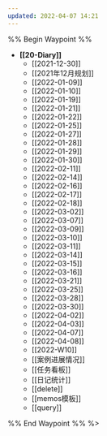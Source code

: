 ```yaml
---
updated: 2022-04-07 14:21
---
```

%% Begin Waypoint %%
- **[[20-Diary]]**
	- [[2021-12-30]]
	- [[2021年12月规划]]
	- [[2022-01-09]]
	- [[2022-01-10]]
	- [[2022-01-19]]
	- [[2022-01-21]]
	- [[2022-01-22]]
	- [[2022-01-25]]
	- [[2022-01-27]]
	- [[2022-01-28]]
	- [[2022-01-29]]
	- [[2022-01-30]]
	- [[2022-02-11]]
	- [[2022-02-14]]
	- [[2022-02-16]]
	- [[2022-02-17]]
	- [[2022-02-18]]
	- [[2022-03-02]]
	- [[2022-03-07]]
	- [[2022-03-09]]
	- [[2022-03-10]]
	- [[2022-03-11]]
	- [[2022-03-14]]
	- [[2022-03-15]]
	- [[2022-03-16]]
	- [[2022-03-21]]
	- [[2022-03-25]]
	- [[2022-03-28]]
	- [[2022-03-30]]
	- [[2022-04-02]]
	- [[2022-04-03]]
	- [[2022-04-07]]
	- [[2022-04-08]]
	- [[2022-W10]]
	- [[案例进展情况]]
	- [[任务看板]]
	- [[日记统计]]
	- [[delete]]
	- [[memos模板]]
	- [[query]]

%% End Waypoint %%
%>
